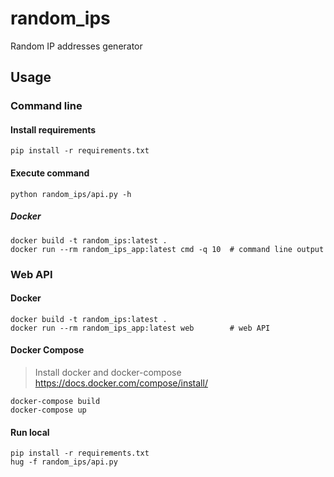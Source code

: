 # random_ips

Random IP addresses generator

## Usage

### Command line

#### Install requirements

    pip install -r requirements.txt

#### Execute command

    python random_ips/api.py -h

##### Docker

    docker build -t random_ips:latest .
    docker run --rm random_ips_app:latest cmd -q 10  # command line output

### Web API

#### Docker

    docker build -t random_ips:latest .
    docker run --rm random_ips_app:latest web        # web API

#### Docker Compose

> Install docker and docker-compose https://docs.docker.com/compose/install/

    docker-compose build
    docker-compose up

#### Run local

    pip install -r requirements.txt
    hug -f random_ips/api.py
